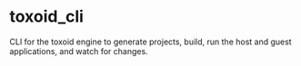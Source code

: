 # toxoid_cli
CLI for the toxoid engine to generate projects, build, run the host and guest applications, and watch for changes.